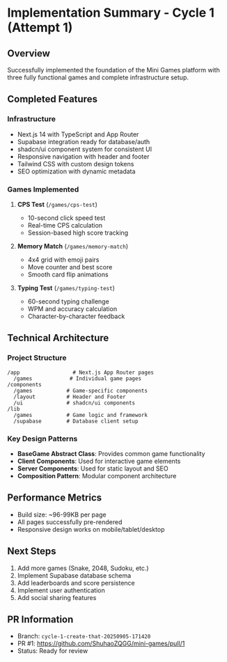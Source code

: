 # Implementation Summary - Cycle 1 (Attempt 1)

## Overview
Successfully implemented the foundation of the Mini Games platform with three fully functional games and complete infrastructure setup.

## Completed Features

### Infrastructure
- Next.js 14 with TypeScript and App Router
- Supabase integration ready for database/auth
- shadcn/ui component system for consistent UI
- Responsive navigation with header and footer
- Tailwind CSS with custom design tokens
- SEO optimization with dynamic metadata

### Games Implemented
1. **CPS Test** (`/games/cps-test`)
   - 10-second click speed test
   - Real-time CPS calculation
   - Session-based high score tracking

2. **Memory Match** (`/games/memory-match`) 
   - 4x4 grid with emoji pairs
   - Move counter and best score
   - Smooth card flip animations

3. **Typing Test** (`/games/typing-test`)
   - 60-second typing challenge
   - WPM and accuracy calculation
   - Character-by-character feedback

## Technical Architecture

### Project Structure
```
/app                 # Next.js App Router pages
  /games            # Individual game pages
/components         
  /games           # Game-specific components
  /layout          # Header and Footer
  /ui              # shadcn/ui components
/lib
  /games           # Game logic and framework
  /supabase        # Database client setup
```

### Key Design Patterns
- **BaseGame Abstract Class**: Provides common game functionality
- **Client Components**: Used for interactive game elements
- **Server Components**: Used for static layout and SEO
- **Composition Pattern**: Modular component architecture

## Performance Metrics
- Build size: ~96-99KB per page
- All pages successfully pre-rendered
- Responsive design works on mobile/tablet/desktop

## Next Steps
1. Add more games (Snake, 2048, Sudoku, etc.)
2. Implement Supabase database schema
3. Add leaderboards and score persistence
4. Implement user authentication
5. Add social sharing features

## PR Information
- Branch: `cycle-1-create-that-20250905-171420`
- PR #1: https://github.com/ShuhaoZQGG/mini-games/pull/1
- Status: Ready for review

<!-- FEATURES_STATUS: PARTIAL_COMPLETE -->